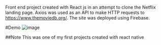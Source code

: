 Front end project created with React js in an attempt to clone the Netflix landing page. Axios was used as an API to make HTTP requests to https://www.themoviedb.org/. The site was deployed using Firebase.

#Demo
![image](https://user-images.githubusercontent.com/47046091/124774112-8ab9d180-df0b-11eb-885a-5a7a96d66550.png)

##Note
This was one of my first projects created with react native
